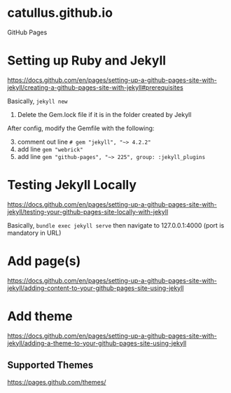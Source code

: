 # catullus.github.io
GitHub Pages

# Setting up Ruby and Jekyll

https://docs.github.com/en/pages/setting-up-a-github-pages-site-with-jekyll/creating-a-github-pages-site-with-jekyll#prerequisites

Basically, `jekyll new` 

1. Delete the Gem.lock file if it is in the folder created by Jekyll

After config, modify the Gemfile with the following: 

3. comment out line `# gem "jekyll", "~> 4.2.2"`
4. add line `gem "webrick"`
5. add line `gem "github-pages", "~> 225", group: :jekyll_plugins` 

# Testing Jekyll Locally

https://docs.github.com/en/pages/setting-up-a-github-pages-site-with-jekyll/testing-your-github-pages-site-locally-with-jekyll

Basically, `bundle exec jekyll serve` then navigate to 127.0.0.1:4000 (port is mandatory in URL)

# Add page(s)

https://docs.github.com/en/pages/setting-up-a-github-pages-site-with-jekyll/adding-content-to-your-github-pages-site-using-jekyll

# Add theme

https://docs.github.com/en/pages/setting-up-a-github-pages-site-with-jekyll/adding-a-theme-to-your-github-pages-site-using-jekyll

## Supported Themes

https://pages.github.com/themes/
